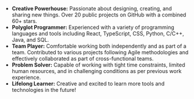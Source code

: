 - **Creative Powerhouse:** Passionate about designing, creating, and sharing new things. Over 20 public projects on GitHub with a combined 60+ stars.
- **Polyglot Programmer:** Experienced with a variety of programming languages and tools including React, TypeScript, CSS, Python, C/C++, Java, and SQL.
- **Team Player:** Comfortable working both independently and as part of a team. Contributed to various projects following Agile methodologies and effectively collaborated as part of cross-functional teams.
- **Problem Solver:** Capable of working with tight time constraints, limited human resources, and in challenging conditions as per previous work experience.
- **Lifelong Learner:** Creative and excited to learn more tools and technologies in the future!
